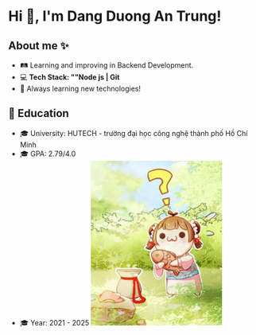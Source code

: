 # Hi 👋, I'm Dang Duong An Trung!

## About me ✨
- 🛤️ Learning and improving in Backend Development.
- 💻 **Tech Stack: ""Node js | Git**
- 🚀 Always learning new technologies!
## 🏫 Education
- 🎓 University: HUTECH - trường đại học công nghệ thành phố Hồ Chí Minh
- 🎓 GPA: 2.79/4.0
- 🎓 Year: 2021 - 2025
![Profile Banner](https://github.com/Znaru/Znaru/blob/main/Screenshot_20230110_023620.png?raw=true)
